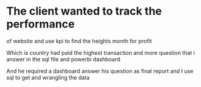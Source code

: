 # The client wanted to track the performance

 of website and use kpi to find the heights month for profit 
 
Which is country had paid the highest transaction and more question that i answer in the sql file and powerbi dashboard

And he required a dashboard answer his question as final report and I use sql to get and wrangling the data 
